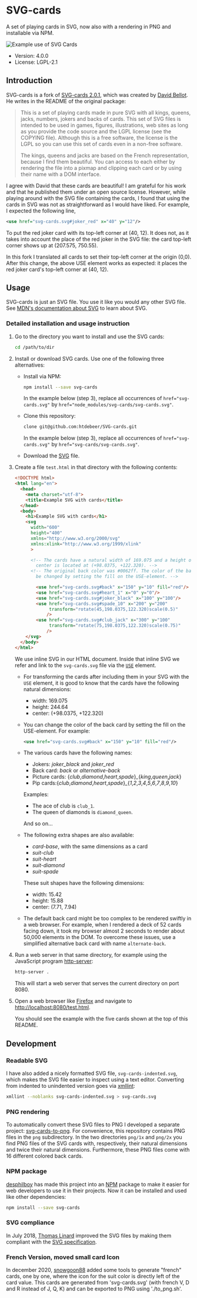 # SVG-cards

A set of playing cards in SVG, now also with a rendering in PNG and
installable via NPM.

![Example use of SVG
Cards](https://raw.githubusercontent.com/htdebeer/SVG-cards/master/example_use.png)

* Version: 4.0.0
* License: LGPL-2.1

## Introduction

SVG-cards is a fork of [SVG-cards 2.0.1](http://svg-cards.sourceforge.net/),
which was created by [David Bellot](http://david.bellot.free.fr/). He writes
in the README of the original package:

> This is a set of playing cards made in pure SVG with all kings, queens,
> jacks, numbers, jokers and backs of cards. This set of SVG files is intended
> to be used in games, figures, illustrations, web sites as long as you
> provide the code source and the LGPL license (see the COPYING file).
> Although this is a free software, the license is the LGPL so you can use
> this set of cards even in a non-free software.
>
> The kings, queens and jacks are based on the French representation, because
> I find them beautiful. You can access to each either by rendering the file
> into a pixmap and clipping each card or by using their name with a DOM
> interface.

I agree with David that these cards are beautiful! I am grateful for his work
and that he published them under an open source license. However, while
playing around with the SVG file containing the cards, I found that using the
cards in SVG was not as straightforward as I would have liked. For example, I
expected the following line,

```svg
<use href="svg-cards.svg#joker_red" x="40" y="12"/>
```

To put the red joker card with its top-left corner at (40, 12). It does not,
as it takes into account the place of the red joker in the SVG file: the card
top-left corner shows up at (207.575, 750.55).

In this fork I translated all cards to set their top-left corner at the origin
(0,0). After this change, the above USE element works as expected: it places
the red joker card's top-left corner at (40, 12).

## Usage

SVG-cards is just an SVG file. You use it like you would any other SVG file.
See [MDN's documentation about
SVG](https://developer.mozilla.org/en-US/docs/Web/SVG) to learn about SVG. 

### Detailed installation and usage instruction

1.  Go to the directory you want to install and use the SVG cards:

    ```bash
    cd /path/to/dir
    ```

2.  Install or download SVG cards. Use one of the following three
    alternatives:

    * Install via NPM: 
      
      ```bash
      npm install --save svg-cards
      ```

      In the example below (step 3), replace all occurrences of
      `href="svg-cards.svg"` by `href="node_modules/svg-cards/svg-cards.svg"`.
    
    * Clone this repository:

      ```bash
      clone git@github.com:htdebeer/SVG-cards.git
      ```

      In the example below (step 3), replace all occurrences of
      `href="svg-cards.svg"` by `href="svg-cards/svg-cards.svg"`.

    * Download the
      [SVG](https://raw.githubusercontent.com/htdebeer/SVG-cards/master/svg-cards.svg)
      file.

3.  Create a file `test.html` in that directory with the following contents:

    ```html
    <!DOCTYPE html>
    <html lang="en">
      <head>
        <meta charset="utf-8">
        <title>Example SVG with cards</title>
      </head>
      <body>
        <h1>Example SVG with cards</h1>
        <svg 
          width="600"
          height="400"
          xmlns="http://www.w3.org/2000/svg"
          xmlns:xlink="http://www.w3.org/1999/xlink"
          >

          <!-- The cards have a natural width of 169.075 and a height of 244.640. Its
            center is located at (+98.0375, +122.320). -->
          <!-- The original back color was #0062ff. The color of the back card can
            be changed by setting the fill on the USE-element. -->

            <use href="svg-cards.svg#back" x="150" y="10" fill="red"/>
            <use href="svg-cards.svg#heart_1" x="0" y="0"/>
            <use href="svg-cards.svg#joker_black" x="100" y="100"/>
            <use href="svg-cards.svg#spade_10" x="200" y="200" 
                 transform="rotate(45,198.0375,122.320)scale(0.5)"
                />
            <use href="svg-cards.svg#club_jack" x="300" y="100" 
                 transform="rotate(75,198.0375,122.320)scale(0.75)"
                />
        </svg>
      </body>
    </html>
    ```

    We use inline SVG in our HTML document. Inside that inline SVG we refer
    and link to the `svg-cards.svg` file via the
    [`USE`](https://developer.mozilla.org/en-US/docs/Web/SVG/Element/use)
    element.

    * For transforming the cards after including them in your SVG with the
      `USE` element, it is good to know that the cards have the following
      natural dimensions:

      - width: 169.075
      - height: 244.64
      - center: (+98.0375, +122.320)

    * You can change the color of the back card by setting the fill on the
      USE-element. For example:

      ```svg
      <use href="svg-cards.svg#back" x="150" y="10" fill="red"/>
      ```
    
    * The various cards have the following names:

      - Jokers: *joker_black* and *joker_red*
      - Back card: *back* or *alternative-back*
      - Picture cards:
        {*club*,*diamond*,*heart*,*spade*}*_*{*king*,*queen*,*jack*}
      - Pip
        cards:{*club*,*diamond*,*heart*,*spade*}*_*{*1*,*2*,*3*,*4*,*5*,*6*,*7*,*8*,*9*,*10*}

      Examples:

      - The ace of club is `club_1`.
      - The queen of diamonds is `diamond_queen`.

      And so on…

    * The following extra shapes are also available:

      - *card-base*, with the same dimensions as a card
      - *suit-club*
      - *suit-heart*
      - *suit-diamond*
      - *suit-spade*

      These suit shapes have the following dimensions:

      - width: 15.42
      - height: 15.88
      - center: (7.71, 7.94)

    * The default back card might be too complex to be rendered swiftly in a
      web browser. For example, when I rendered a deck of 52 cards facing
      down, it took my browser almost 2 seconds to render about 50,000
      elements in the DOM. To overcome these issues, use a simplified
      alternative back card with name `alternate-back`.

4.  Run a web server in that same directory, for example using the JavaScript
    program [http-server](https://www.npmjs.com/package/http-server):

    ```bash
    http-server .
    ```

    This will start a web server that serves the current directory on port
    8080.

5.  Open a web browser like [Firefox](https://www.mozilla.org/en-US/firefox/) and navigate to
    [http://localhost:8080/test.html](http://localhost:8080/test.html). 

    You should see the example with the five cards shown at the top of this
    README.

## Development

### Readable SVG

I have also added a nicely formatted SVG file, `svg-cards-indented.svg`, which
makes the SVG file easier to inspect using a text editor. Converting from
indented to unindented version goes via
[xmllint](http://xmlsoft.org/xmllint.html): 

```bash
xmllint --noblanks svg-cards-indented.svg > svg-cards.svg
```

### PNG rendering

To automatically convert these SVG files to PNG I developed a separate
project: [svg-cards-to-png](https://github.com/htdebeer/svg-cards-to-png). For
convenience, this repository contains PNG files in the `png`
subdirectory. In the two directories `png/1x` and `png/2x` you find PNG files
of the SVG cards with, respectively, their natural dimensions and twice their
natural dimensions. Furthermore, these PNG files come with 16 different colored back cards.

### NPM package

[desphilboy](https://github.com/desphilboy) has made this project into an
[NPM](https://www.npmjs.com/) package to make it easier for web developers to
use it in their projects. Now it can be installed and used like other
dependencies: 

```bash
npm install --save svg-cards
```

### SVG compliance

In July 2018, [Thomas Linard](https://github.com/thlinard) improved the SVG
files by making them compliant with the [SVG
specification](https://www.w3.org/TR/SVG/).

### French Version, moved small card Icon

In december 2020, [snowgoon88](https://github.com/snowgoon88) added some tools to generate "french" cards, one by one, where the icon for the suit color is directly left of the card value. This cards are generated from 'svg-cards.svg' (with french V, D and R instead of J, Q, K) and can be exported to PNG using './to_png.sh'.

